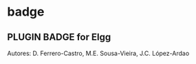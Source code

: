 # badge
PLUGIN BADGE for Elgg
-------------
Autores: D. Ferrero-Castro, M.E. Sousa-Vieira, J.C. López-Ardao
